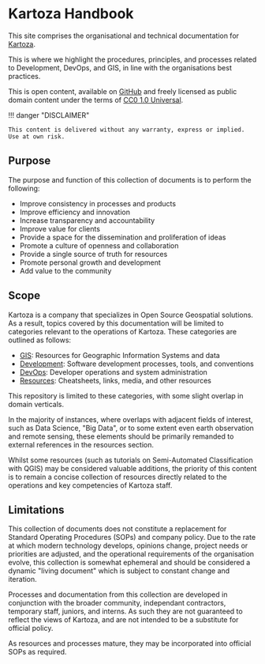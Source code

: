 # Kartoza Handbook

This site comprises the organisational and technical documentation for [Kartoza](https://kartoza.com).

This is where we highlight the procedures, principles, and processes related to Development, DevOps, and GIS, in line with the organisations best practices.

This is open content, available on [GitHub](https://github.com/kartoza/docs) and freely licensed as public domain content under the terms of [CC0 1.0 Universal](https://github.com/kartoza/docs/blob/main/LICENSE).

!!! danger "DISCLAIMER"

    This content is delivered without any warranty, express or implied. Use at own risk.

## Purpose

The purpose and function of this collection of documents is to perform the following:

- Improve consistency in processes and products
- Improve efficiency and innovation
- Increase transparency and accountability
- Improve value for clients
- Provide a space for the dissemination and proliferation of ideas
- Promote a culture of openness and collaboration
- Provide a single source of truth for resources
- Promote personal growth and development
- Add value to the community

## Scope

Kartoza is a company that specializes in Open Source Geospatial solutions. As a result, topics covered by this documentation will be limited to categories relevant to the operations of Kartoza. These categories are outlined as follows:

- [GIS](/gis): Resources for Geographic Information Systems and data
- [Development](/development): Software development processes, tools, and conventions
- [DevOps](/devops): Developer operations and system administration
- [Resources](/library): Cheatsheets, links, media, and other resources

This repository is limited to these categories, with some slight overlap in domain verticals.

In the majority of instances, where overlaps with adjacent fields of interest, such as Data Science, "Big Data", or to some extent even earth observation and remote sensing, these elements should be primarily remanded to external references in the resources section.

Whilst some resources (such as tutorials on Semi-Automated Classification with QGIS) may be considered valuable additions, the priority of this content is to remain a concise collection of resources directly related to the operations and key competencies of Kartoza staff.

## Limitations

This collection of documents does not constitute a replacement for Standard Operating Procedures (SOPs) and company policy. Due to the rate at which modern technology develops, opinions change, project needs or priorities are adjusted, and the operational requirements of the organisation evolve, this collection is somewhat ephemeral and should be considered a dynamic "living document" which is subject to constant change and iteration.

Processes and documentation from this collection are developed in conjunction with the broader community, independant contractors, temporary staff, juniors, and interns. As such they are not guaranteed to reflect the views of Kartoza, and are not intended to be a substitute for official policy.

As resources and processes mature, they may be incorporated into official SOPs as required.
